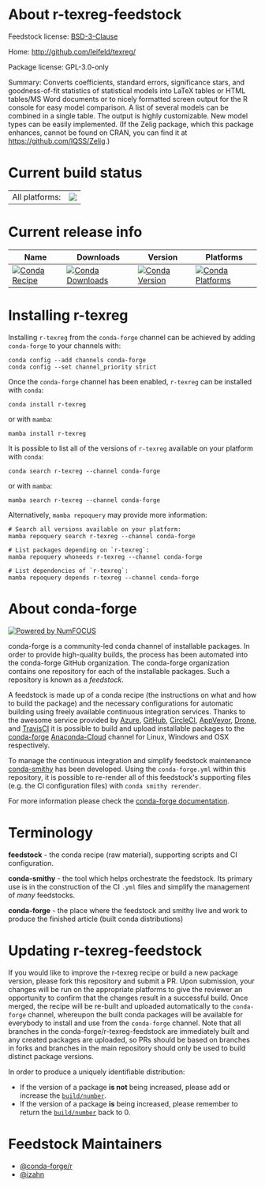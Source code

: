 About r-texreg-feedstock
========================

Feedstock license: [BSD-3-Clause](https://github.com/conda-forge/r-texreg-feedstock/blob/main/LICENSE.txt)

Home: http://github.com/leifeld/texreg/

Package license: GPL-3.0-only

Summary: Converts coefficients, standard errors, significance stars, and goodness-of-fit statistics of statistical models into LaTeX tables or HTML tables/MS Word documents or to nicely formatted screen output for the R console for easy model comparison. A list of several models can be combined in a single table. The output is highly customizable. New model types can be easily implemented. (If the Zelig package, which this package enhances, cannot be found on CRAN, you can find it at <https://github.com/IQSS/Zelig>.)

Current build status
====================


<table><tr><td>All platforms:</td>
    <td>
      <a href="https://dev.azure.com/conda-forge/feedstock-builds/_build/latest?definitionId=14536&branchName=main">
        <img src="https://dev.azure.com/conda-forge/feedstock-builds/_apis/build/status/r-texreg-feedstock?branchName=main">
      </a>
    </td>
  </tr>
</table>

Current release info
====================

| Name | Downloads | Version | Platforms |
| --- | --- | --- | --- |
| [![Conda Recipe](https://img.shields.io/badge/recipe-r--texreg-green.svg)](https://anaconda.org/conda-forge/r-texreg) | [![Conda Downloads](https://img.shields.io/conda/dn/conda-forge/r-texreg.svg)](https://anaconda.org/conda-forge/r-texreg) | [![Conda Version](https://img.shields.io/conda/vn/conda-forge/r-texreg.svg)](https://anaconda.org/conda-forge/r-texreg) | [![Conda Platforms](https://img.shields.io/conda/pn/conda-forge/r-texreg.svg)](https://anaconda.org/conda-forge/r-texreg) |

Installing r-texreg
===================

Installing `r-texreg` from the `conda-forge` channel can be achieved by adding `conda-forge` to your channels with:

```
conda config --add channels conda-forge
conda config --set channel_priority strict
```

Once the `conda-forge` channel has been enabled, `r-texreg` can be installed with `conda`:

```
conda install r-texreg
```

or with `mamba`:

```
mamba install r-texreg
```

It is possible to list all of the versions of `r-texreg` available on your platform with `conda`:

```
conda search r-texreg --channel conda-forge
```

or with `mamba`:

```
mamba search r-texreg --channel conda-forge
```

Alternatively, `mamba repoquery` may provide more information:

```
# Search all versions available on your platform:
mamba repoquery search r-texreg --channel conda-forge

# List packages depending on `r-texreg`:
mamba repoquery whoneeds r-texreg --channel conda-forge

# List dependencies of `r-texreg`:
mamba repoquery depends r-texreg --channel conda-forge
```


About conda-forge
=================

[![Powered by
NumFOCUS](https://img.shields.io/badge/powered%20by-NumFOCUS-orange.svg?style=flat&colorA=E1523D&colorB=007D8A)](https://numfocus.org)

conda-forge is a community-led conda channel of installable packages.
In order to provide high-quality builds, the process has been automated into the
conda-forge GitHub organization. The conda-forge organization contains one repository
for each of the installable packages. Such a repository is known as a *feedstock*.

A feedstock is made up of a conda recipe (the instructions on what and how to build
the package) and the necessary configurations for automatic building using freely
available continuous integration services. Thanks to the awesome service provided by
[Azure](https://azure.microsoft.com/en-us/services/devops/), [GitHub](https://github.com/),
[CircleCI](https://circleci.com/), [AppVeyor](https://www.appveyor.com/),
[Drone](https://cloud.drone.io/welcome), and [TravisCI](https://travis-ci.com/)
it is possible to build and upload installable packages to the
[conda-forge](https://anaconda.org/conda-forge) [Anaconda-Cloud](https://anaconda.org/)
channel for Linux, Windows and OSX respectively.

To manage the continuous integration and simplify feedstock maintenance
[conda-smithy](https://github.com/conda-forge/conda-smithy) has been developed.
Using the ``conda-forge.yml`` within this repository, it is possible to re-render all of
this feedstock's supporting files (e.g. the CI configuration files) with ``conda smithy rerender``.

For more information please check the [conda-forge documentation](https://conda-forge.org/docs/).

Terminology
===========

**feedstock** - the conda recipe (raw material), supporting scripts and CI configuration.

**conda-smithy** - the tool which helps orchestrate the feedstock.
                   Its primary use is in the construction of the CI ``.yml`` files
                   and simplify the management of *many* feedstocks.

**conda-forge** - the place where the feedstock and smithy live and work to
                  produce the finished article (built conda distributions)


Updating r-texreg-feedstock
===========================

If you would like to improve the r-texreg recipe or build a new
package version, please fork this repository and submit a PR. Upon submission,
your changes will be run on the appropriate platforms to give the reviewer an
opportunity to confirm that the changes result in a successful build. Once
merged, the recipe will be re-built and uploaded automatically to the
`conda-forge` channel, whereupon the built conda packages will be available for
everybody to install and use from the `conda-forge` channel.
Note that all branches in the conda-forge/r-texreg-feedstock are
immediately built and any created packages are uploaded, so PRs should be based
on branches in forks and branches in the main repository should only be used to
build distinct package versions.

In order to produce a uniquely identifiable distribution:
 * If the version of a package **is not** being increased, please add or increase
   the [``build/number``](https://docs.conda.io/projects/conda-build/en/latest/resources/define-metadata.html#build-number-and-string).
 * If the version of a package **is** being increased, please remember to return
   the [``build/number``](https://docs.conda.io/projects/conda-build/en/latest/resources/define-metadata.html#build-number-and-string)
   back to 0.

Feedstock Maintainers
=====================

* [@conda-forge/r](https://github.com/conda-forge/r/)
* [@izahn](https://github.com/izahn/)

